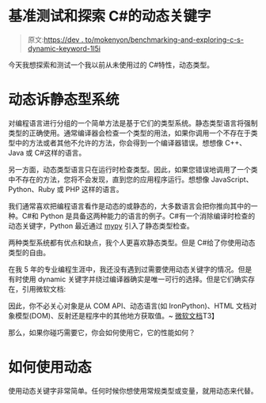 # 基准测试和探索 C#的动态关键字

> 原文:[https://dev . to/mokenyon/benchmarking-and-exploring-c-s-dynamic-keyword-1l5i](https://dev.to/mokenyon/benchmarking-and-exploring-c-s-dynamic-keyword-1l5i)

今天我想探索和测试一个我以前从未使用过的 C#特性，动态类型。

# [](#dynamic-v-static-type-systems)动态诉静态型系统

对编程语言进行分组的一个简单方法是基于它们的类型系统。静态类型语言将强制类型的正确使用。通常编译器会检查一个类型的用法，如果你调用一个不存在于类型中的方法或者其他不允许的方法，你会得到一个编译器错误。想想像 C++、Java 或 C#这样的语言。

另一方面，动态类型语言只在运行时检查类型。因此，如果您错误地调用了一个类中不存在的方法，您将不会发现，直到您的应用程序运行。想想像 JavaScript、Python、Ruby 或 PHP 这样的语言。

我们通常喜欢把编程语言看作是动态的或静态的，大多数语言会把你推向其中的一种。C#和 Python 是具备这两种能力的语言的例子。C#有一个消除编译时检查的动态关键字，Python 最近通过 [mypy](http://mypy-lang.org/) 引入了静态类型检查。

两种类型系统都有优点和缺点，我个人更喜欢静态类型。但是 C#给了你使用动态类型的自由。

在我 5 年的专业编程生涯中，我还没有遇到过需要使用动态关键字的情况。但是有时使用 dynamic 关键字并绕过编译器确实是唯一可行的选择。但是它们确实存在，引用微软文档:

因此，你不必关心对象是从 COM API、动态语言(如 IronPython)、HTML 文档对象模型(DOM)、反射还是程序中的其他地方获取值。~ [微软文档](https://docs.microsoft.com/en-us/dotnet/csharp/programming-guide/types/using-type-dynamic)T3】

那么，如果你碰巧需要它，你会如何使用它，它的性能如何？

# [](#how-to-use-dynamic)如何使用动态

使用动态关键字非常简单。任何时候你想使用常规类型或变量，就用动态来代替。